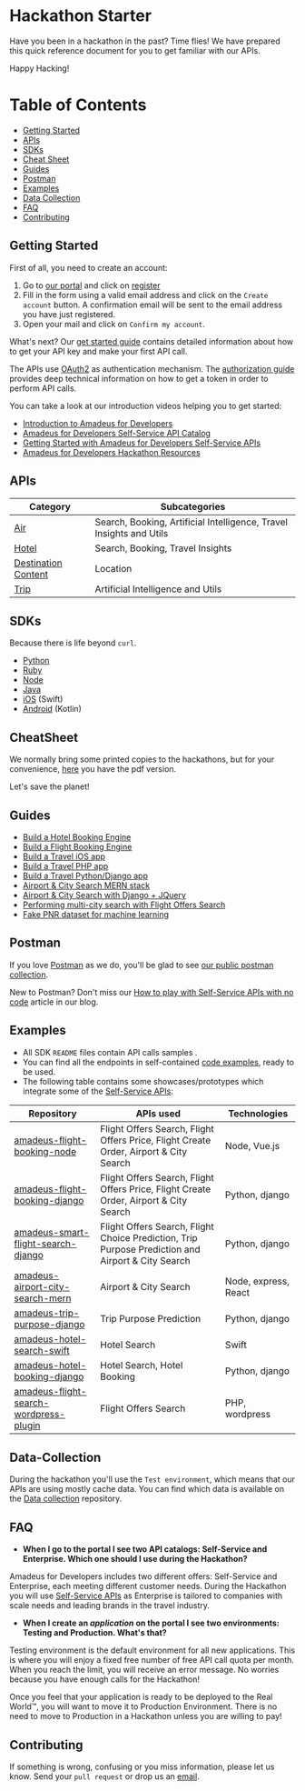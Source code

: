 # Hackathon Starter

Have you been in a hackathon in the past? Time flies! We have prepared this quick reference document for you to get familiar with our APIs.

Happy Hacking!

# Table of Contents

- [Getting Started](#getting-started)
- [APIs](#apis)
- [SDKs](#sdks)
- [Cheat Sheet](#cheatsheet)
- [Guides](#guides)
- [Postman](#postman)
- [Examples](#examples)
- [Data Collection](#data-collection)
- [FAQ](#faq)
- [Contributing](#contributing)


## Getting Started

First of all, you need to create an account:

1. Go to [our portal](https://developers.amadeus.com) and click on [register](https://developers.amadeus.com/create-account)
2. Fill in the form using a valid email address and click on the `Create account` button. A confirmation email will be sent to the email address you have just registered.
3. Open your mail and click on `Confirm my account`.

What's next? Our [get started guide](https://developers.amadeus.com/get-started/category?id=80&durl=335&parentId=NaN) contains detailed information about how to get your API key and make your first API call.

The APIs use [OAuth2](https://en.wikipedia.org/wiki/OAuth) as authentication mechanism. The [authorization guide](https://developers.amadeus.com/self-service/apis-docs/guides/authorization) provides deep technical information on how to get a token in order to perform API calls.

You can take a look at our introduction videos helping you to get started:
- [Introduction to Amadeus for Developers](https://www.youtube.com/watch?v=O-WWriCnRco&list=PLBehidtj-OipoBNqwOIGVJ1L_pSnJADXi&index=2&t=0s)
- [Amadeus for Developers Self-Service API Catalog](https://www.youtube.com/watch?v=U9vhUg7G2_4&list=PLBehidtj-OipoBNqwOIGVJ1L_pSnJADXi&index=3&t=0s)
- [Getting Started with Amadeus for Developers Self-Service APIs](https://www.youtube.com/watch?v=NhRcl_Howus&list=PLBehidtj-OipoBNqwOIGVJ1L_pSnJADXi&index=4&t=0s)
- [Amadeus for Developers Hackathon Resources](https://www.youtube.com/watch?v=GE5qk9ksMtQ&list=PLBehidtj-OipoBNqwOIGVJ1L_pSnJADXi&index=5&t=0s)

## APIs 

| Category | Subcategories |
| ----------------------------------------------- | ---------------------------------------------------------------------------- |
| [Air](https://developers.amadeus.com/self-service/category/air) | Search, Booking, Artificial Intelligence, Travel Insights and Utils |
| [Hotel](https://developers.amadeus.com/self-service/category/hotel) | Search, Booking, Travel Insights |
| [Destination Content](https://developers.amadeus.com/self-service/category/destination-content) | Location |
| [Trip](https://developers.amadeus.com/self-service/category/trip) | Artificial Intelligence and Utils |

## SDKs

Because there is life beyond `curl`.

- [Python](https://github.com/amadeus4dev/amadeus-python)
- [Ruby](https://github.com/amadeus4dev/amadeus-ruby)
- [Node](https://github.com/amadeus4dev/amadeus-node)
- [Java](https://github.com/amadeus4dev/amadeus-java)
- [iOS](https://github.com/amadeus4dev/amadeus-ios) (Swift)
- [Android](https://github.com/amadeus4dev/amadeus-android) (Kotlin)

## CheatSheet

We normally bring some printed copies to the hackathons, but for your convenience, [here](https://github.com/amadeus4dev/hackathon-starter/blob/master/cheatsheets/amadeus4dev.pdf) you have the pdf version.

Let's save the planet!

## Guides
- [Build a Hotel Booking Engine](https://developers.amadeus.com/blog/build-hotel-booking-engine-amadeus-api)
- [Build a Flight Booking Engine](https://developers.amadeus.com/blog/tutorial-booking-engine-amadeus-flight-booking-api)
- [Build a Travel iOS app](https://developers.amadeus.com/blog/build-ios-app-with-amadeus-apis-swift-sdk)
- [Build a Travel PHP app](https://developers.amadeus.com/blog/how-to-integrate-amadeus-api-in-php)
- [Build a Travel Python/Django app](https://developers.amadeus.com/blog/amadues-api-django-python-sdk)
- [Airport & City Search MERN stack](https://developers.amadeus.com/blog/airport-autocomplete-app-with-the-mern-stack)
- [Airport & City Search with Django + JQuery](https://developers.amadeus.com/blog/django-jquery-ajax-airport-search-autocomplete)
- [Performing multi-city search with Flight Offers Search](https://developers.amadeus.com/blog/multi-city-flight-search-amadeus-api)
- [Fake PNR dataset for machine learning](https://developers.amadeus.com/blog/free-fake-pnr-sample-data)

## Postman

If you love [Postman](https://www.getpostman.com/) as we do, you'll be glad to see [our public postman collection](https://documenter.getpostman.com/view/2672636/RWEcPfuJ).

New to Postman? Don't miss our [How to play with Self-Service APIs with no code](https://developers.amadeus.com/blog/how-to-play-with-self-service-apis-with-no-code-using-postman) article in our blog.

## Examples

- All SDK `README` files contain API calls samples .
- You can find all the endpoints in self-contained [code examples](https://github.com/amadeus4dev/amadeus-code-examples), ready to be used.
- The following table contains some showcases/prototypes which integrate some of the [Self-Service APIs](https://developers.amadeus.com/self-service/):

| Repository | APIs used | Technologies |
| ----------------------------------------------- | ---------------------------------------------------------------------------- | ------------------------------------------------------|
| [amadeus-flight-booking-node](https://github.com/amadeus4dev/amadeus-flight-booking-node) | Flight Offers Search, Flight Offers Price, Flight Create Order, Airport & City Search | Node, Vue.js |
| [amadeus-flight-booking-django](https://github.com/amadeus4dev/amadeus-flight-booking-django) | Flight Offers Search, Flight Offers Price, Flight Create Order, Airport & City Search | Python, django |
| [amadeus-smart-flight-search-django](https://github.com/amadeus4dev/amadeus-smart-flight-search-django) | Flight Offers Search, Flight Choice Prediction, Trip Purpose Prediction and Airport & City Search | Python, django |
| [amadeus-airport-city-search-mern](https://github.com/amadeus4dev/amadeus-airport-city-search-mern) | Airport & City Search | Node, express, React |
| [amadeus-trip-purpose-django](https://github.com/amadeus4dev/amadeus-trip-purpose-django) | Trip Purpose Prediction | Python, django |
| [amadeus-hotel-search-swift](https://github.com/amadeus4dev/amadeus-hotel-search-swift) | Hotel Search | Swift |
| [amadeus-hotel-booking-django](https://github.com/amadeus4dev/amadeus-hotel-booking-django) | Hotel Search, Hotel Booking| Python, django |
| [amadeus-flight-search-wordpress-plugin](https://github.com/amadeus4dev/amadeus-flight-search-wordpress-plugin) | Flight Offers Search| PHP, wordpress |

## Data-Collection

During the hackathon you'll use the `Test environment`, which means that our APIs are using mostly cache data. You can find which data is available on the [Data collection](http://github.com/amadeus4dev/data-collection) repository.

## FAQ

* **When I go to the portal I see two API catalogs: Self-Service and Enterprise. Which one should I use during the Hackathon?**

Amadeus for Developers includes two different offers: Self-Service and
Enterprise, each meeting different customer needs. During the Hackathon you
will use [Self-Service APIs](https://developers.amadeus.com/self-service/) as
Enterprise is tailored to companies with scale needs and leading brands in the
travel industry.

* **When I create an *application* on the portal I see two environments: Testing and Production. What's that?**

Testing environment is the default environment for all new applications. This
is where you will enjoy a fixed free number of free API call quota per month.
When you reach the limit, you will receive an error message. No worries because
you have enough calls for the Hackathon!

Once you feel that your application is ready to be deployed to the Real World™,
you will want to move it to Production Environment. There is no need to move to
Production in a Hackathon unless you are willing to pay!

## Contributing

If something is wrong, confusing or you miss information, please let us know. Send your `pull request` or drop us an [email](mailto:developers@amadeus.com).

